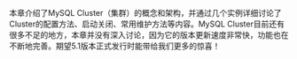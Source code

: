 

本章介绍了MySQL Cluster（集群）的概念和架构，并通过几个实例详细讨论了Cluster的配置方法、启动关闭、常用维护方法等内容。MySQL Cluster目前还有很多不足的地方，本章并没有深入讨论，因为它的版本更新速度非常快，功能也在不断地完善。期望5.1版本正式发行时能带给我们更多的惊喜！



